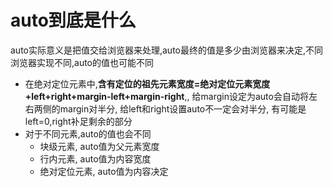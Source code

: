 # auto到底是什么

auto实际意义是把值交给浏览器来处理,auto最终的值是多少由浏览器来决定,不同浏览器实现不同,auto的值也可能不同

* 在绝对定位元素中,**含有定位的祖先元素宽度=绝对定位元素宽度+left+right+margin-left+margin-right**,, 给margin设定为auto会自动将左右两侧的margin对半分,  给left和right设置auto不一定会对半分,  有可能是left=0,right补足剩余的部分
* 对于不同元素,auto的值也会不同
  * 块级元素,  auto值为父元素宽度
  * 行内元素,  auto值为内容宽度
  * 绝对定位元素, auto值为内容决定